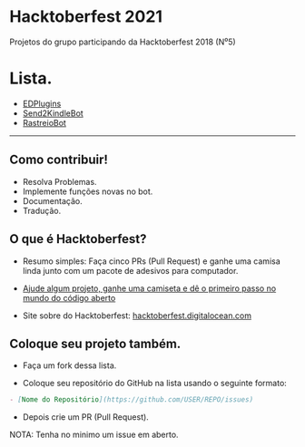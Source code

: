 # Hacktoberfest 2021
Projetos do grupo participando da Hacktoberfest 2018 (N⁰5)

# Lista.
- [EDPlugins](https://github.com/SynkoDevelopers/EDPlugins/issues)
- [Send2KindleBot](https://github.com/GabrielRF/Send2KindleBot/issues)
- [RastreioBot](https://github.com/GabrielRF/RastreioBot/issues)

-----

## Como contribuir!
- Resolva Problemas.
- Implemente funções novas no bot.
- Documentação.
- Tradução.

## O que é Hacktoberfest?
- Resumo simples: Faça cinco PRs (Pull Request) e ganhe uma camisa linda junto com um pacote de adesivos para computador.

- [Ajude algum projeto, ganhe uma camiseta e dê o primeiro passo no mundo do código aberto](https://medium.com/@jessicatemporal/ajude-algum-projeto-ganhe-uma-camiseta-e-d%C3%AA-o-primeiro-passo-no-mundo-do-c%C3%B3digo-aberto-74b425509f9c)

- Site sobre do Hacktoberfest: [hacktoberfest.digitalocean.com](https://hacktoberfest.digitalocean.com/)

## Coloque seu projeto também.
- Faça um fork dessa lista.

- Coloque seu repositório do GitHub na lista usando o seguinte formato:

```markdown
- [Nome do Repositório](https://github.com/USER/REPO/issues)
```

- Depois crie um PR (Pull Request).

NOTA: Tenha no minimo um issue em aberto.
